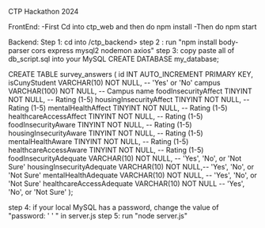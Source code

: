 CTP Hackathon 2024

FrontEnd:
-First Cd into ctp_web and then do npm install
-Then do npm start

Backend:
Step 1: cd into /ctp_backend>
step 2 : run "npm install body-parser cors express mysql2 nodemon axios"
step 3: copy paste all of db_script.sql into your MySQL 
CREATE DATABASE my_database;

CREATE TABLE survey_answers (
    id INT AUTO_INCREMENT PRIMARY KEY,
    isCunyStudent VARCHAR(10) NOT NULL,            -- 'Yes' or 'No'
    campus VARCHAR(100) NOT NULL,                  -- Campus name
    foodInsecurityAffect TINYINT NOT NULL,         -- Rating (1-5)
    housingInsecurityAffect TINYINT NOT NULL,      -- Rating (1-5)
    mentalHealthAffect TINYINT NOT NULL,           -- Rating (1-5)
    healthcareAccessAffect TINYINT NOT NULL,       -- Rating (1-5)
    foodInsecurityAware TINYINT NOT NULL,          -- Rating (1-5)
    housingInsecurityAware TINYINT NOT NULL,       -- Rating (1-5)
    mentalHealthAware TINYINT NOT NULL,            -- Rating (1-5)
    healthcareAccessAware TINYINT NOT NULL,        -- Rating (1-5)
    foodInsecurityAdequate VARCHAR(10) NOT NULL,   -- 'Yes', 'No', or 'Not Sure'
    housingInsecurityAdequate VARCHAR(10) NOT NULL,-- 'Yes', 'No', or 'Not Sure'
    mentalHealthAdequate VARCHAR(10) NOT NULL,     -- 'Yes', 'No', or 'Not Sure'
    healthcareAccessAdequate VARCHAR(10) NOT NULL  -- 'Yes', 'No', or 'Not Sure'
);

step 4: if your local MySQL has a password, change the value of   "password: ' ' " in server.js
step 5: run "node server.js" 



